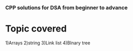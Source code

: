 ### CPP solutions for DSA from beginner to advance 

# Topic covered

1)Arrays
2)string
3)Link list 
4)BInary tree
